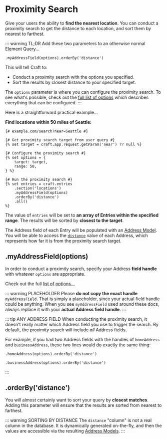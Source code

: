 # Proximity Search

Give your users the ability to **find the nearest location**. You can conduct a proximity search to get the distance to each location, and sort them by nearest to farthest.

::: warning TL;DR
Add these two parameters to an otherwise normal Element Query...

```twig
.myAddressField(options).orderBy('distance')
```

This will tell Craft to:

 - Conduct a proximity search with the options you specified.
 - Sort the results by closest distance to your specified target.

The `options` parameter is where you can configure the proximity search. To see what's possible, check out the [full list of options](/proximity-search/options/) which describes everything that can be configured.
:::

Here is a straightforward practical example...

**Find locations within 50 miles of Seattle:**

```twig
{# example.com/search?near=Seattle #}

{# Get proximity search target from user query #}
{% set target = craft.app.request.getParam('near') ?? null %}

{# Configure the proximity search #}
{% set options = {
    target: target,
    range: 50,
} %}

{# Run the proximity search #}
{% set entries = craft.entries
    .section('locations')
    .myAddressField(options)
    .orderBy('distance')
    .all()
%}
```

The value of `entries` will be set to **an array of Entries within the specified range**. The results will be sorted by **closest to the target**.

The Address field of each Entry will be populated with an [Address Model](/models/address-model/). You will be able to access the [`distance`](/models/address-model/#distance) value of each Address, which represents how far it is from the proximity search target.

## .myAddressField(options)

In order to conduct a proximity search, specify your Address **field handle** with whatever `options` are appropriate.

Check out the full [list of options...](/proximity-search/options/)

::: warning PLACEHOLDER
Please **do not copy the exact handle** `myAddressField`. That is simply a placeholder, since your actual field handle could be anything. When you see `myAddressField` used around these docs, always replace it with your **actual Address field handle**.
:::

::: tip ANY ADDRESS FIELD
When conducting the proximity search, it doesn't really matter which Address field you use to trigger the search. By default, the proximity search will include _all_ Address fields.

For example, if you had two Address fields with the handles of `homeAddress` and `businessAddress`, these two lines would do exactly the same thing:

```twig
.homeAddress(options).orderBy('distance')
```

```twig
.businessAddress(options).orderBy('distance')
```
:::

## .orderBy('distance')

You will almost certainly want to sort your query by **closest matches**. Adding this parameter will ensure that the results are sorted from nearest to farthest.

::: warning SORTING BY DISTANCE
The `distance` "column" is not a real column in the database. It is dynamically generated on-the-fly, and then the values are accessible via the resulting [Address Models](/models/address-model/#distance).
:::

